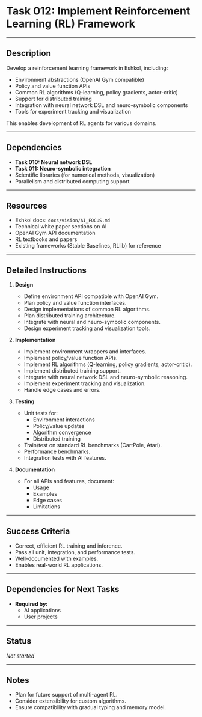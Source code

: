 # Task 012: Implement Reinforcement Learning (RL) Framework

---

## Description

Develop a reinforcement learning framework in Eshkol, including:

- Environment abstractions (OpenAI Gym compatible)
- Policy and value function APIs
- Common RL algorithms (Q-learning, policy gradients, actor-critic)
- Support for distributed training
- Integration with neural network DSL and neuro-symbolic components
- Tools for experiment tracking and visualization

This enables development of RL agents for various domains.

---

## Dependencies

- **Task 010: Neural network DSL**
- **Task 011: Neuro-symbolic integration**
- Scientific libraries (for numerical methods, visualization)
- Parallelism and distributed computing support

---

## Resources

- Eshkol docs: `docs/vision/AI_FOCUS.md`
- Technical white paper sections on AI
- OpenAI Gym API documentation
- RL textbooks and papers
- Existing frameworks (Stable Baselines, RLlib) for reference

---

## Detailed Instructions

1. **Design**

   - Define environment API compatible with OpenAI Gym.
   - Plan policy and value function interfaces.
   - Design implementations of common RL algorithms.
   - Plan distributed training architecture.
   - Integrate with neural and neuro-symbolic components.
   - Design experiment tracking and visualization tools.

2. **Implementation**

   - Implement environment wrappers and interfaces.
   - Implement policy/value function APIs.
   - Implement RL algorithms (Q-learning, policy gradients, actor-critic).
   - Implement distributed training support.
   - Integrate with neural network DSL and neuro-symbolic reasoning.
   - Implement experiment tracking and visualization.
   - Handle edge cases and errors.

3. **Testing**

   - Unit tests for:
     - Environment interactions
     - Policy/value updates
     - Algorithm convergence
     - Distributed training
   - Train/test on standard RL benchmarks (CartPole, Atari).
   - Performance benchmarks.
   - Integration tests with AI features.

4. **Documentation**

   - For all APIs and features, document:
     - Usage
     - Examples
     - Edge cases
     - Limitations

---

## Success Criteria

- Correct, efficient RL training and inference.
- Pass all unit, integration, and performance tests.
- Well-documented with examples.
- Enables real-world RL applications.

---

## Dependencies for Next Tasks

- **Required by:**  
  - AI applications  
  - User projects

---

## Status

_Not started_

---

## Notes

- Plan for future support of multi-agent RL.
- Consider extensibility for custom algorithms.
- Ensure compatibility with gradual typing and memory model.
